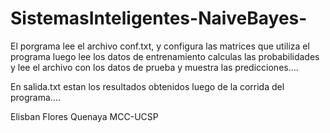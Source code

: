 # SistemasInteligentes-NaiveBayes-

El porgrama lee el archivo conf.txt, y configura las matrices que utiliza el programa luego lee los datos de entrenamiento calculas las probabilidades y lee el archivo con los datos de prueba y muestra las predicciones....

En salida.txt estan los resultados obtenidos luego de la corrida del programa....

Elisban Flores Quenaya
MCC-UCSP
